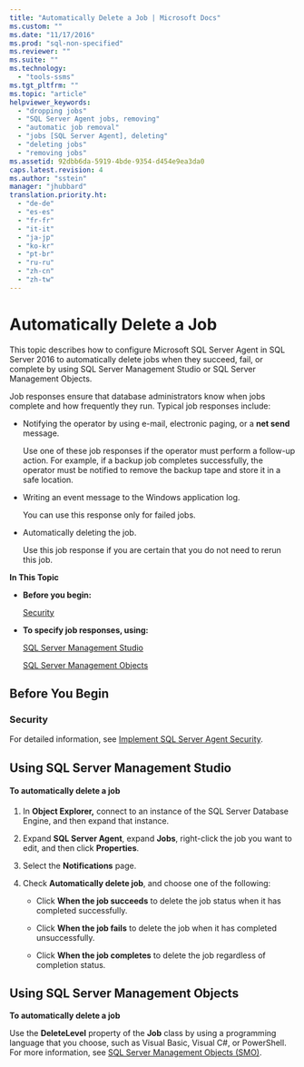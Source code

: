 ```yaml
---
title: "Automatically Delete a Job | Microsoft Docs"
ms.custom: ""
ms.date: "11/17/2016"
ms.prod: "sql-non-specified"
ms.reviewer: ""
ms.suite: ""
ms.technology: 
  - "tools-ssms"
ms.tgt_pltfrm: ""
ms.topic: "article"
helpviewer_keywords: 
  - "dropping jobs"
  - "SQL Server Agent jobs, removing"
  - "automatic job removal"
  - "jobs [SQL Server Agent], deleting"
  - "deleting jobs"
  - "removing jobs"
ms.assetid: 92dbb6da-5919-4bde-9354-d454e9ea3da0
caps.latest.revision: 4
ms.author: "sstein"
manager: "jhubbard"
translation.priority.ht: 
  - "de-de"
  - "es-es"
  - "fr-fr"
  - "it-it"
  - "ja-jp"
  - "ko-kr"
  - "pt-br"
  - "ru-ru"
  - "zh-cn"
  - "zh-tw"
---
```

# Automatically Delete a Job
This topic describes how to configure Microsoft SQL Server Agent in SQL Server 2016 to automatically delete jobs when they succeed, fail, or complete by using SQL Server Management Studio or SQL Server Management Objects.  
  
Job responses ensure that database administrators know when jobs complete and how frequently they run. Typical job responses include:  
  
-   Notifying the operator by using e-mail, electronic paging, or a **net send** message.  
  
    Use one of these job responses if the operator must perform a follow-up action. For example, if a backup job completes successfully, the operator must be notified to remove the backup tape and store it in a safe location.  
  
-   Writing an event message to the Windows application log.  
  
    You can use this response only for failed jobs.  
  
-   Automatically deleting the job.  
  
    Use this job response if you are certain that you do not need to rerun this job.  
  
**In This Topic**  
  
-   **Before you begin:**  
  
    [Security](#Security)  
  
-   **To specify job responses, using:**  
  
    [SQL Server Management Studio](#SSMS)  
  
    [SQL Server Management Objects](#SMO)  
  
## <a name="BeforeYouBegin"></a>Before You Begin  
  
### <a name="Security"></a>Security  
For detailed information, see [Implement SQL Server Agent Security](../ssms/implement-sql-server-agent-security.md).  
  
## <a name="SSMS"></a>Using SQL Server Management Studio  
  
#### To automatically delete a job  
  
1.  In **Object Explorer,** connect to an instance of the SQL Server Database Engine, and then expand that instance.  
  
2.  Expand **SQL Server Agent**, expand **Jobs**, right-click the job you want to edit, and then click **Properties**.  
  
3.  Select the **Notifications** page.  
  
4.  Check **Automatically delete job**, and choose one of the following:  
  
    -   Click **When the job succeeds** to delete the job status when it has completed successfully.  
  
    -   Click **When the job fails** to delete the job when it has completed unsuccessfully.  
  
    -   Click **When the job completes** to delete the job regardless of completion status.  
  
## <a name="SMO"></a>Using SQL Server Management Objects  
**To automatically delete a job**  
  
Use the **DeleteLevel** property of the **Job** class by using a programming language that you choose, such as Visual Basic, Visual C#, or PowerShell. For more information, see [SQL Server Management Objects (SMO)](http://msdn.microsoft.com/library/ms162169.aspx).  
  
